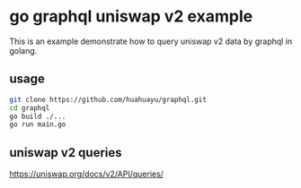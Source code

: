 # go graphql uniswap v2 example

This is an example demonstrate how to query uniswap v2 data by graphql in golang.

## usage

```bash
git clone https://github.com/huahuayu/graphql.git
cd graphql
go build ./...
go run main.go
```

## uniswap v2 queries

https://uniswap.org/docs/v2/API/queries/
